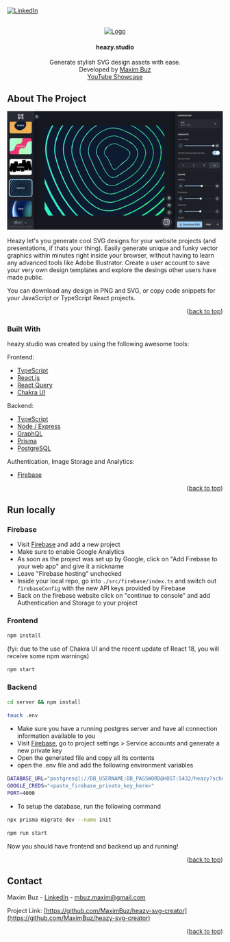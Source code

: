 <div id="top"></div>

<!-- PROJECT SHIELDS -->
[![LinkedIn][linkedin-shield]][linkedin-url]




<!-- PROJECT LOGO -->
<br />
<div align="center">
  <a href="https://heazy.studio/">
    <img src="public/favicon.ico" alt="Logo" width="60" height="60">
  </a>

  <h4 align="center">heazy.studio</h4>

  <p align="center">
    Generate stylish SVG design assets with ease.
    <br/>
    Developed by <a href="https://www.linkedin.com/in/maxim-buz-17a2a717b/">Maxim Buz</a>
    <br/>
    <a href="https://www.youtube.com/watch?v=58rATWqcFxo">YouTube Showcase</a>
  </p>
</div>



<!-- ABOUT THE PROJECT -->
## About The Project

[![Product Name Screen Shot][product-screenshot]](https://heazy.studio/)

Heazy let's you generate cool SVG designs for your website projects (and presentations, if thats your thing).
Easily generate unique and funky vector graphics within minutes right inside your browser, without having to learn any advanced tools like Adobe Illustrator. Create a user account to save your very own design templates and explore the desings other users have made public.

You can download any design in PNG and SVG, or copy code snippets for your JavaScript or TypeScript React projects.

<p align="right">(<a href="#top">back to top</a>)</p>



### Built With

heazy.studio was created by using the following awesome tools:

Frontend:<br/>
* [TypeScript](https://www.typescriptlang.org/)
* [React.js](https://reactjs.org/)
* [React Query](https://react-query.tanstack.com/)
* [Chakra UI](https://chakra-ui.com/)

Backend:<br/>
* [TypeScript](https://www.typescriptlang.org/)
* [Node / Express](https://expressjs.com/)
* [GraphQL](https://graphql.org/)
* [Prisma](https://www.prisma.io/)
* [PostgreSQL](https://www.postgresql.org/)

Authentication, Image Storage and Analytics:
* [Firebase](https://firebase.google.com/)

<p align="right">(<a href="#top">back to top</a>)</p>

<!-- INSTALLATION -->
## Run locally

### Firebase
* Visit <a href="https://firebase.google.com/">Firebase</a> and add a new project
* Make sure to enable Google Analytics
* As soon as the project was set up by Google, click on "Add Firebase to your web app" and give it a nickname
* Leave "Firebase hosting" unchecked
* Inside your local repo, go into <code>./src/firebase/index.ts</code> and switch out <code>firebaseConfig</code> with the new API keys provided by Firebase
* Back on the firebase website click on "continue to console" and add Authentication and Storage to your project

### Frontend
```bash
npm install
```
(fyi: due to the use of Chakra UI and the recent update of React 18, you will receive some npm warnings)
```bash
npm start
```

### Backend
```bash
cd server && npm install
```
```bash
touch .env
```
* Make sure you have a running postgres server and have all connection information available to you
* Visit <a href="https://firebase.google.com/">Firebase</a>, go to project settings > Service accounts and generate a new private key
* Open the generated file and copy all its contents
* open the .env file and add the following environment variables
```bash
DATABASE_URL="postgresql://DB_USERNAME:DB_PASSWORD@HOST:5432/heazy?schema=public"
GOOGLE_CREDS="<paste_firebase_private_key_here>"
PORT=4000
```
* To setup the database, run the following command
```bash
npx prisma migrate dev --name init
```
```bash
npm run start
```

Now you should have frontend and backend up and running!
<p align="right">(<a href="#top">back to top</a>)</p>


<!-- CONTACT -->
## Contact

Maxim Buz - [LinkedIn](https://www.linkedin.com/in/maxim-buz-17a2a717b/) - mbuz.maxim@gmail.com

Project Link: [https://github.com/MaximBuz/heazy-svg-creator](https://github.com/MaximBuz/heazy-svg-creator)

<p align="right">(<a href="#top">back to top</a>)</p>



<!-- MARKDOWN LINKS & IMAGES -->
<!-- https://www.markdownguide.org/basic-syntax/#reference-style-links -->
[linkedin-shield]: https://img.shields.io/badge/-LinkedIn-black.svg?style=for-the-badge&logo=linkedin&colorB=555
[linkedin-url]: https://www.linkedin.com/in/maxim-buz-17a2a717b/
[product-screenshot]: ./github-screenshot.png
